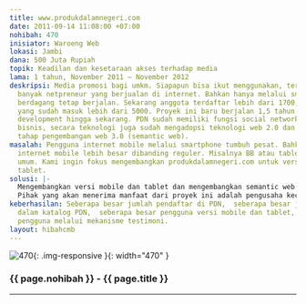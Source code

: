 ```yaml
---
title: www.produkdalamnegeri.com
date: 2011-09-14 11:08:00 +07:00
nohibah: 470
inisiator: Waroeng Web
lokasi: Jambi
dana: 500 Juta Rupiah
topik: Keadilan dan kesetaraan akses terhadap media
lama: 1 tahun, November 2011 – November 2012
deskripsi: Media promosi bagi umkm. Siapapun bisa ikut menggunakan, terlebih sekarang
  banyak netpreneur yang berjualan di internet. Bahkan hanya melalui smartphone aktivitas
  berdagang tetap berjalan. Sekarang anggota terdaftar lebih dari 1700, sedagkan produk
  yang sudah masuk lebih dari 5000. Proyek ini baru berjalan 1,5 tahun sejak inisiasi,
  development hingga sekarang. PDN sudah memiliki fungsi social network, berupa kemitraan
  bisnis, secara teknologi juga sudah mengadopsi teknologi web 2.0 dan sedang dalam
  tahap pengembangan web 3.0 (semantic web).
masalah: Pengguna internet mobile melalui smartphone tumbuh pesat. Bahkan pengguna
  internet mobile lebih besar dibanding reguler. Misalnya BB atau tablet sudah menjadi
  umum. Kami ingin fokus mengembangkan produkdalamnegeri.com untuk versi mobile dan
  tablet.
solusi: |-
  Mengembangkan versi mobile dan tablet dan mengembangkan semantic web sehingga fungsi jejaring menjadi lebih cerdas.
  Pihak yang akan menerima manfaat dari proyek ini adalah pengusaha kecil, netpreneur seperti penerbit buku, ibu rumah tangga penjual herbal, dan lainnya. Daftarnya sudah ada di pdn. Lokasinya tersebar diseluruh Indonesia, sebagaimana saat ini terdapat dalam database pdn.
keberhasilan: Seberapa besar jumlah pendaftar di PDN,  seberapa besar jumlah produk
  dalam katalog PDN,  seberapa besar pengguna versi mobile dan tablet, dan  respon
  pengguna melalui mekanisme testimoni.
layout: hibahcmb
---
```


![470](/static/img/hibahcmb/470.png){: .img-responsive }{: width="470" }

### {{ page.nohibah }} - {{ page.title }}

---
